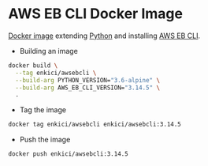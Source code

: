 # AWS EB CLI Docker Image

[Docker image](https://hub.docker.com/r/enkici/awsebcli/) extending [Python](https://hub.docker.com/_/python) and installing [AWS EB CLI](https://github.com/aws/aws-elastic-beanstalk-cli).

- Building an image

```bash
docker build \
  --tag enkici/awsebcli \
  --build-arg PYTHON_VERSION="3.6-alpine" \
  --build-arg AWS_EB_CLI_VERSION="3.14.5" \
  .
```

- Tag the image

```bash
docker tag enkici/awsebcli enkici/awsebcli:3.14.5
```

- Push the image

```bash
docker push enkici/awsebcli:3.14.5
```
